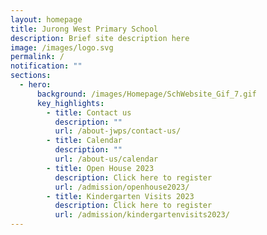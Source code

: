 ```yaml
---
layout: homepage
title: Jurong West Primary School
description: Brief site description here
image: /images/logo.svg
permalink: /
notification: ""
sections:
  - hero:
      background: /images/Homepage/SchWebsite_Gif_7.gif
      key_highlights:
        - title: Contact us
          description: ""
          url: /about-jwps/contact-us/
        - title: Calendar
          description: ""
          url: /about-us/calendar
        - title: Open House 2023
          description: Click here to register
          url: /admission/openhouse2023/
        - title: Kindergarten Visits 2023
          description: Click here to register
          url: /admission/kindergartenvisits2023/
---
```

